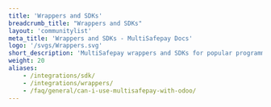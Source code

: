 ```yaml
---
title: 'Wrappers and SDKs'
breadcrumb_title: "Wrappers and SDKs"
layout: 'communitylist'
meta_title: 'Wrappers and SDKs - MultiSafepay Docs'
logo: '/svgs/Wrappers.svg'
short_description: 'MultiSafepay wrappers and SDKs for popular programming languages.'
weight: 20
aliases: 
    - /integrations/sdk/
    - /integrations/wrappers/
    - /faq/general/can-i-use-multisafepay-with-odoo/
---
```

